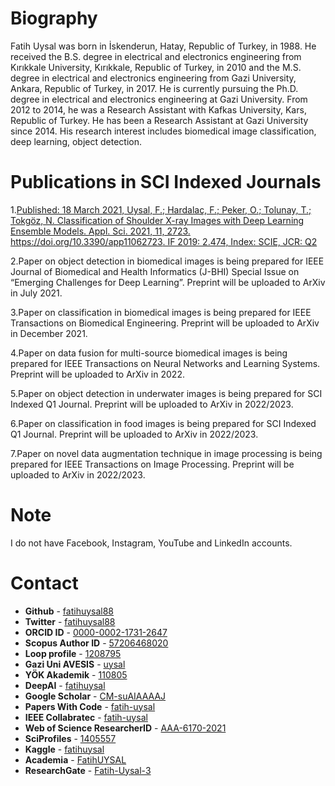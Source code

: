 # Biography
Fatih Uysal was born in İskenderun, Hatay, Republic of Turkey, in 1988. He received the B.S. degree in electrical and electronics engineering from Kırıkkale University, Kırıkkale, Republic of Turkey, in 2010 and the M.S. degree in electrical and electronics engineering from Gazi University, Ankara, Republic of Turkey, in 2017. He is currently pursuing the Ph.D. degree in electrical and electronics engineering at Gazi University. From 2012 to 2014, he was a Research Assistant with Kafkas University, Kars, Republic of Turkey. He has been a Research Assistant at Gazi University since 2014. His research interest includes biomedical image classification, deep learning, object detection.  
  
# Publications in SCI Indexed Journals
1.[Published: 18 March 2021, Uysal, F.; Hardalaç, F.; Peker, O.; Tolunay, T.; Tokgöz, N. Classification of Shoulder X-ray Images with Deep Learning Ensemble Models. Appl. Sci. 2021, 11, 2723. https://doi.org/10.3390/app11062723. IF 2019: 2.474, Index: SCIE, JCR: Q2](https://www.mdpi.com/2076-3417/11/6/2723)  
  
2.Paper on object detection in biomedical images is being prepared for IEEE Journal of Biomedical and Health Informatics (J-BHI) Special Issue on “Emerging Challenges for Deep Learning”. Preprint will be uploaded to ArXiv in July 2021.  
  
3.Paper on classification in biomedical images is being prepared for IEEE Transactions on Biomedical Engineering. Preprint will be uploaded to ArXiv in December 2021.  
  
4.Paper on data fusion for multi-source biomedical images is being prepared for IEEE Transactions on Neural Networks and Learning Systems. Preprint will be uploaded to ArXiv in 2022.  
  
5.Paper on object detection in underwater images is being prepared for SCI Indexed Q1 Journal. Preprint will be uploaded to ArXiv in 2022/2023.  
  
6.Paper on classification in food images is being prepared for SCI Indexed Q1 Journal. Preprint will be uploaded to ArXiv in 2022/2023.  
  
7.Paper on novel data augmentation technique in image processing is being prepared for IEEE Transactions on Image Processing. Preprint will be uploaded to ArXiv in 2022/2023.
# Note
I do not have Facebook, Instagram, YouTube and LinkedIn accounts.
# Contact
* **Github** - [fatihuysal88](https://github.com/fatihuysal88)
* **Twitter** - [fatihuysal88](https://twitter.com/fatihuysal88)
* **ORCID ID** - [0000-0002-1731-2647](https://orcid.org/0000-0002-1731-2647)
* **Scopus Author ID** - [57206468020](https://www.scopus.com/authid/detail.uri?authorId=57206468020)
* **Loop profile** - [1208795](https://loop.frontiersin.org/people/1208795/overview)
* **Gazi Uni AVESIS** - [uysal](https://avesis.gazi.edu.tr/uysal)
* **YÖK Akademik** - [110805](https://v.gd/fatihuysal)
* **DeepAI** - [fatihuysal](https://deepai.org/profile/fatihuysal)
* **Google Scholar** - [CM-suAIAAAAJ](https://scholar.google.com.tr/citations?user=CM-suAIAAAAJ)
* **Papers With Code** - [fatih-uysal](https://paperswithcode.com/author/fatih-uysal)
* **IEEE Collabratec** - [fatih-uysal](https://ieee-collabratec.ieee.org/app/p/FatihUYSAL741555)
* **Web of Science ResearcherID** - [AAA-6170-2021](https://publons.com/researcher/AAA-6170-2021)
* **SciProfiles** - [1405557](https://sciprofiles.com/profile/1405557)
* **Kaggle** - [fatihuysal](https://www.kaggle.com/fatihuysal)
* **Academia** - [FatihUYSAL](https://gazi.academia.edu/FatihUYSAL)
* **ResearchGate** - [Fatih-Uysal-3](https://www.researchgate.net/profile/Fatih-Uysal-3)
